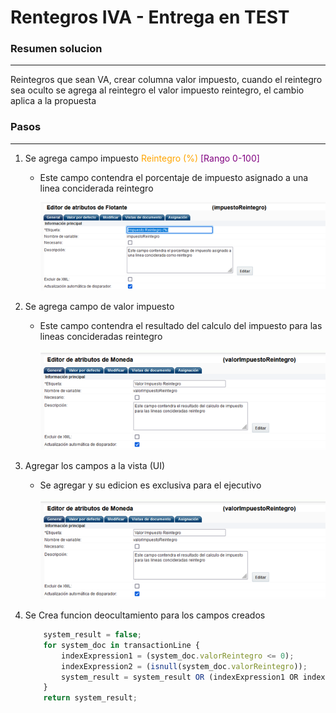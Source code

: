<style>
Variable { color: Orange }
Rule { color: Purple }
Important { color: Green }
</style>

# Rentegros IVA - Entrega en TEST

### Resumen solucion
____
Reintegros que sean VA, crear columna valor impuesto, cuando el reintegro sea oculto se agrega al reintegro el valor impuesto reintegro, el cambio aplica a la propuesta



### Pasos
_____
1. Se agrega campo impuesto <Variable>Reintegro (%) </Variable> <Rule>[Rango 0-100]</Rule>
    *   Este campo contendra el porcentaje de impuesto asignado a una linea conciderada reintegro

        ![Paso1](/ICONTEC/CPQ/Reintegros%20IVA/Imagen1.png)


2. Se agrega campo de valor impuesto
    *   Este campo contendra el resultado del calculo del impuesto para las lineas concideradas reintegro
        
        ![Paso2](/ICONTEC/CPQ/Reintegros%20IVA/Imagen2.png)


3. Agregar los campos a la vista (UI)
    *   Se agregar y su edicion es exclusiva para el ejecutivo

        ![Paso3](/ICONTEC/CPQ/Reintegros%20IVA/Imagen2.png)

4. Se Crea funcion deocultamiento para los campos creados

    ```javascript
        system_result = false;
        for system_doc in transactionLine {
            indexExpression1 = (system_doc.valorReintegro <= 0);
            indexExpression2 = (isnull(system_doc.valorReintegro));
            system_result = system_result OR (indexExpression1 OR indexExpression2);
        }
        return system_result;
    ``` 